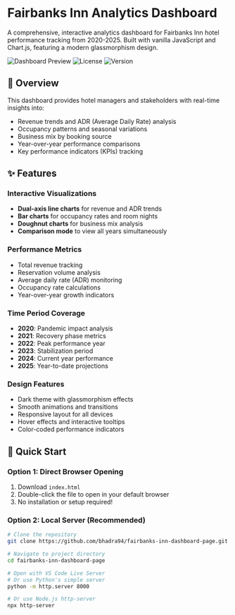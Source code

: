 # Fairbanks Inn Analytics Dashboard

A comprehensive, interactive analytics dashboard for Fairbanks Inn hotel performance tracking from 2020-2025. Built with vanilla JavaScript and Chart.js, featuring a modern glassmorphism design.

![Dashboard Preview](https://img.shields.io/badge/Status-Live-brightgreen) ![License](https://img.shields.io/badge/License-MIT-blue) ![Version](https://img.shields.io/badge/Version-1.0.0-orange)

## 🏨 Overview

This dashboard provides hotel managers and stakeholders with real-time insights into:
- Revenue trends and ADR (Average Daily Rate) analysis
- Occupancy patterns and seasonal variations
- Business mix by booking source
- Year-over-year performance comparisons
- Key performance indicators (KPIs) tracking

## ✨ Features

### Interactive Visualizations
- **Dual-axis line charts** for revenue and ADR trends
- **Bar charts** for occupancy rates and room nights
- **Doughnut charts** for business mix analysis
- **Comparison mode** to view all years simultaneously

### Performance Metrics
- Total revenue tracking
- Reservation volume analysis
- Average daily rate (ADR) monitoring
- Occupancy rate calculations
- Year-over-year growth indicators

### Time Period Coverage
- **2020**: Pandemic impact analysis
- **2021**: Recovery phase metrics
- **2022**: Peak performance year
- **2023**: Stabilization period
- **2024**: Current year performance
- **2025**: Year-to-date projections

### Design Features
- Dark theme with glassmorphism effects
- Smooth animations and transitions
- Responsive layout for all devices
- Hover effects and interactive tooltips
- Color-coded performance indicators

## 🚀 Quick Start

### Option 1: Direct Browser Opening
1. Download `index.html`
2. Double-click the file to open in your default browser
3. No installation or setup required!

### Option 2: Local Server (Recommended)
```bash
# Clone the repository
git clone https://github.com/bhadra94/fairbanks-inn-dashboard-page.git

# Navigate to project directory
cd fairbanks-inn-dashboard-page

# Open with VS Code Live Server
# Or use Python's simple server
python -m http.server 8000

# Or use Node.js http-server
npx http-server
